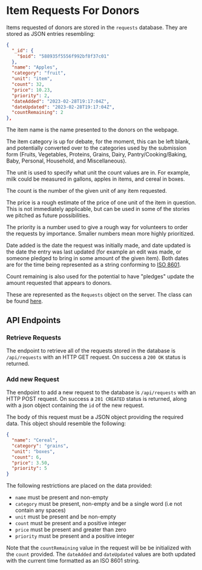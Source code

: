 # Item Requests For Donors

Items requested of donors are stored in the `requests` database. They are stored as JSON entries resembling:

```json
{
  "_id": {
    "$oid": "588935f5556f992bf8f37c01"
  },
  "name": "Apples",
  "category": "fruit",
  "unit": "item",
  "count": 32,
  "price": 10.23,
  "priority": 2,
  "dateAdded": "2023-02-28T19:17:04Z",
  "dateUpdated": "2023-02-28T19:17:04Z",
  "countRemaining": 2
},
```

The item name is the name presented to the donors on the webpage.

The item category is up for debate, for the moment, this can be left blank, and potentially converted over to the categories used by the submission form (Fruits, Vegetables, Proteins, Grains, Dairy, Pantry/Cooking/Baking, Baby, Personal,
Household, and Miscellaneous).

The unit is used to specify what unit the count values are in. For example, milk could be measured in gallons, apples in items, and cereal in boxes.

The count is the number of the given unit of any item requested.

The price is a rough estimate of the price of one unit of the item in question. This is not immediately applicable, but can be used in some of the stories we pitched as future possibilities.

The priority is a number used to give a rough way for volunteers to order the requests by importance. Smaller numbers mean more highly prioritized.

Date added is the date the request was initially made, and date updated is the date the entry was last updated (for example an edit was made, or someone pledged to bring in some amount of the given item). Both dates are for the time being represented as a string conforming to [ISO 8601](https://en.wikipedia.org/wiki/ISO_8601).

Count remaining is also used for the potential to have "pledges" update the amount requested that appears to donors.

These are represented as the `Requests` object on the server. The class can be found [here](../../server/src/main/java/umm3601/requests/Request.java).

## API Endpoints

### Retrieve Requests

The endpoint to retrieve all of the requests stored in the database is `/api/requests` with an HTTP GET request. On success a `200 OK` status is returned.

### Add new Request

The endpoint to add a new request to the database is `/api/requests` with an HTTP POST request. On success a `201 CREATED` status is returned, along with a json object containing the `id` of the new request.

The body of this request must be a JSON object providing the required data. This object should resemble the following:

```json
{
  "name": "Cereal",
  "category": "grains",
  "unit": "boxes",
  "count": 6,
  "price": 3.50,
  "priority": 5
}
```

The following restrictions are placed on the data provided:

- `name` must be present and non-empty
- `category` must be present, non-empty and be a single word (i.e not contain any spaces)
- `unit` must be present and be non-empty
- `count` must be present and a positive integer
- `price` must be present and greater than zero
- `priority` must be present and a positive integer

Note that the `countRemaining` value in the request will be be initialized with the `count` provided. The `dateAdded` and `dateUpdated` values are both updated with the current time formatted as an ISO 8601 string.
